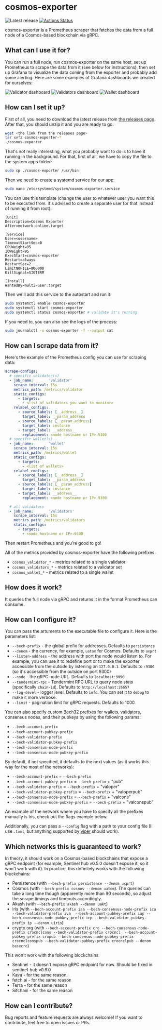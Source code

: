 # cosmos-exporter

![Latest release](https://img.shields.io/github/v/release/solarlabsteam/cosmos-exporter)
[![Actions Status](https://github.com/solarlabsteam/cosmos-exporter/workflows/test/badge.svg)](https://github.com/solarlabsteam/cosmos-exporter/actions)

cosmos-exporter is a Prometheus scraper that fetches the data from a full node of a Cosmos-based blockchain via gRPC.

## What can I use it for?

You can run a full node, run cosmos-exporter on the same host, set up Prometheus to scrape the data from it (see below for instructions), then set up Grafana to visualize the data coming from the exporter and probably add some alerting. Here are some examples of Grafana dashboards we created for ourselves:

![Validator dashboard](https://raw.githubusercontent.com/solarlabsteam/cosmos-exporter/master/images/dashboard_validator.png)
![Validators dashboard](https://raw.githubusercontent.com/solarlabsteam/cosmos-exporter/master/images/dashboard_validators.png)
![Wallet dashboard](https://raw.githubusercontent.com/solarlabsteam/cosmos-exporter/master/images/dashboard_wallet.png)

## How can I set it up?

First of all, you need to download the latest release from [the releases page](https://github.com/solarlabsteam/cosmos-exporter/releases/). After that, you should unzip it and you are ready to go:

```sh
wget <the link from the releases page>
tar xvfz cosmos-exporter-*
./cosmos-exporter
```

That's not really interesting, what you probably want to do is to have it running in the background. For that, first of all, we have to copy the file to the system apps folder:

```sh
sudo cp ./cosmos-exporter /usr/bin
```

Then we need to create a systemd service for our app:

```sh
sudo nano /etc/systemd/system/cosmos-exporter.service
```

You can use this template (change the user to whatever user you want this to be executed from. It's advised to create a separate user for that instead of running it from root):

```
[Unit]
Description=Cosmos Exporter
After=network-online.target

[Service]
User=<username>
TimeoutStartSec=0
CPUWeight=95
IOWeight=95
ExecStart=cosmos-exporter
Restart=always
RestartSec=2
LimitNOFILE=800000
KillSignal=SIGTERM

[Install]
WantedBy=multi-user.target
```

Then we'll add this service to the autostart and run it:

```sh
sudo systemctl enable cosmos-exporter
sudo systemctl start cosmos-exporter
sudo systemctl status cosmos-exporter # validate it's running
```

If you need to, you can also see the logs of the process:

```sh
sudo journalctl -u cosmos-exporter -f --output cat
```

## How can I scrape data from it?

Here's the example of the Prometheus config you can use for scraping data:

```yaml
scrape-configs:
  # specific validator(s)
  - job_name:       'validator'
    scrape_interval: 15s
    metrics_path: /metrics/validator
    static_configs:
      - targets:
        - <list of validators you want to monitor>
    relabel_configs:
      - source_labels: [__address__]
        target_label: __param_address
      - source_labels: [__param_address]
        target_label: instance
      - target_label: __address__
        replacement: <node hostname or IP>:9300
  # specific wallet(s)
  - job_name:       'wallet'
    scrape_interval: 15s
    metrics_path: /metrics/wallet
    static_configs:
      - targets:
        - <list of wallets>
    relabel_configs:
      - source_labels: [__address__]
        target_label: __param_address
      - source_labels: [__param_address]
        target_label: instance
      - target_label: __address__
        replacement: <node hostname or IP>:9300

  # all validators
  - job_name:       'validators'
    scrape_interval: 15s
    metrics_path: /metrics/validators
    static_configs:
      - targets:
        - <node hostname or IP>:9300
```

Then restart Prometheus and you're good to go!

All of the metrics provided by cosmos-exporter have the following prefixes:
- `cosmos_validator_*` - metrics related to a single validator
- `cosmos_validators_*` - metrics related to a validator set
- `cosmos_wallet_*` - metrics related to a single wallet

## How does it work?

It queries the full node via gRPC and returns it in the format Prometheus can consume.

## How can I configure it?

You can pass the artuments to the executable file to configure it. Here is the parameters list:

- `--bech-prefix` - the global prefix for addresses. Defaults to `persistence`
- `--denom` - the currency, for example, `uatom` for Cosmos. Defaults to `uxprt`
- `--listen-address` - the address with port the node would listen to. For example, you can use it to redefine port or to make the exporter accessible from the outside by listening on `127.0.0.1`. Defaults to `:9300` (so it's accessible from the outside on port 9300)
- `--node` - the gRPC node URL. Defaults to `localhost:9090`
- `--tendermint-rpc` - Tendermint RPC URL to query node stats (specifically `chain-id`). Defaults to `http://localhost:26657`
- `--log-devel` - logger level. Defaults to `info`. You can set it to `debug` to make it more verbose.
- `--limit` - pagination limit for gRPC requests. Defaults to 1000.


You can also specify custom Bech32 prefixes for wallets, validators, consensus nodes, and their pubkeys by using the following params:
- `--bech-account-prefix`
- `--bech-account-pubkey-prefix`
- `--bech-validator-prefix`
- `--bech-validator-pubkey-prefix`
- `--bech-consensus-node-prefix`
- `--bech-consensus-node-pubkey-prefix`

By default, if not specified, it defaults to the next values (as it works this way for the most of the networks):
- `--bech-account-prefix` = `--bech-prefix`
- `--bech-account-pubkey-prefix` = `--bech-prefix` + "pub"
- `--bech-validator-prefix`  = `--bech-prefix` + "valoper"
- `--bech-validator-pubkey-prefix` = `--bech-prefix` + "valoperpub"
- `--bech-consensus-node-prefix` = `--bech-prefix` + "valcons"
- `--bech-consensus-node-pubkey-prefix` = `--bech-prefix` + "valconspub"

An example of the network where you have to specify all the prefixes manually is Iris, check out the flags example below.

Additionally, you can pass a `--config` flag with a path to your config file (I use `.toml`, but anything supported by [viper](https://github.com/spf13/viper) should work).

## Which networks this is guaranteed to work?

In theory, it should work on a Cosmos-based blockchains that expose a gRPC endpoint (for example, Sentinel hub v0.5.0 doesn't expose it, so it won't work with it). In practice, this definitely works with the following blockchains:

- Persistence (with `--bech-prefix persistence --denom uxprt`)
- Cosmos (with `--bech-prefix cosmos --denom uatom`). The queries can take a long time though (apparently more than 90 seconds), so adjust the scrape timings and timeouts accordingly.
- Akash (with `--bech-prefix akash --denom uakt`)
- Iris (with `--bech-account-prefix iaa --bech-consensus-node-prefix ica --bech-validator-prefix iva  --bech-account-pubkey-prefix iap --bech-consensus-node-pubkey-prefix icp --bech-validator-pubkey-prefix ip --denom uiris`)
- crypto.org (with `--bech-account-prefix cro --bech-consensus-node-prefix crocnclcons --bech-validator-prefix crocncl  --bech-account-pubkey-prefix cropub --bech-consensus-node-pubkey-prefix crocnclconspub --bech-validator-pubkey-prefix crocnclpub --denom basecro`)


This won't work with the following blockchains:
- Sentinel - it doesn't expose gRPC endpoint for now. Should be fixed in sentinel-hub v0.6.0
- Kava - for the same reason.
- fetch.ai - for the same reason
- Terra - for the same reason
- Sifchain - for the same reason

## How can I contribute?

Bug reports and feature requests are always welcome! If you want to contribute, feel free to open issues or PRs.
